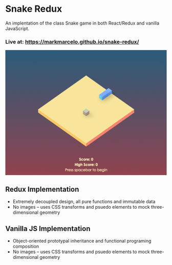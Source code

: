 # Snake Redux

An implentation of the class Snake game in both React/Redux and vanilla JavaScript.

### Live at: https://markmarcelo.github.io/snake-redux/

![demo](./demo.gif)

## Redux Implementation
* Extremely decoupled design, all pure functions and immutable data
* No images – uses CSS transforms and psuedo elements to mock three-dimensional geometry

## Vanilla JS Implementation
* Object-oriented prototypal inheritance and functional programing composition
* No images – uses CSS transforms and psuedo elements to mock three-dimensional geometry